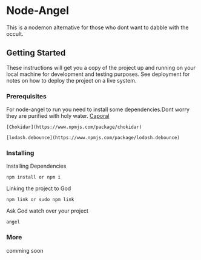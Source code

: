 # Node-Angel
This is a nodemon alternative for those who dont want to dabble with the occult.
## Getting Started
These instructions will get you a copy of the project up and running on your local machine for development and testing purposes. See deployment for notes on how to deploy the project on a live system.
### Prerequisites
For node-angel to run you need to install some dependencies.Dont worry they are purified with holy water.
[Caporal](https://www.npmjs.com/package/caporal)


```
[Chokidar](https://www.npmjs.com/package/chokidar)
```
```
[lodash.debounce](https://www.npmjs.com/package/lodash.debounce)
```
### Installing
Installing Dependencies
```
npm install or npm i
```
Linking the project to God
```
npm link or sudo npm link 
```
Ask God watch over your project 
```
angel 
```

### More
comming soon